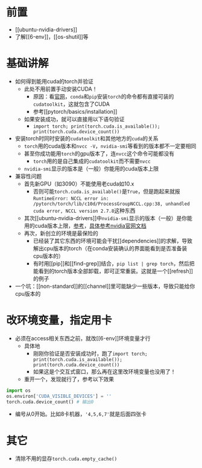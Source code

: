# 前置
- [[ubuntu-nvidia-drivers]]
- 了解[[6-env]]，[[os-shutil]]等
# 基础讲解
- 如何得到能用cuda的torch并验证
  - 此处不用前置手动安装CUDA！
    - 原因：看[官网](https://pytorch.org/get-started/locally/)，`conda`和`pip`安装`torch`的命令都有直接可装的`cudatoolkit`，这就包含了CUDA
    - 参考[[pytorch/basics/installation]]
  - 如果安装成功，就可以直接用以下语句验证
    - `import torch; print(torch.cuda.is_available()); print(torch.cuda.device_count())`
- 安装torch时同时安装的`cudatoolkit`和其他地方的`cuda`的关系
  - `torch`用的cuda版本和`nvcc -V`，`nvidia-smi`等看到的版本都不一定要相同
  - 甚至你成功能用`torch`的gpu版本了，连`nvcc`这个命令可能都没有
    - `torch`用的是自己集成的`cudatoolkit`而不需要`nvcc`
  - `nvidia-smi`显示的版本是（一般）你能用的cuda版本上限
- 兼容性问题
  - 首先新GPU（如3090）不能使用老cuda如10.x
    - 否则可能`torch.cuda.is_available()`是`True`，但是跑起来就报`RuntimeError: NCCL error in: /pytorch/torch/lib/c10d/ProcessGroupNCCL.cpp:38, unhandled cuda error, NCCL version 2.7.8`这种东西
  - 其次[[ubuntu-nvidia-drivers]]中`nvidia-smi`显示的版本（一般）是你能用的cuda版本上限，[参考](https://www.jianshu.com/p/eb5335708f2a)，[具体参考nvidia官网文档](https://docs.nvidia.com/deploy/cuda-compatibility/index.html#cuda-intro)
  - 再次，新创立的环境是最保险的
    - 已经装了其它东西的环境可能会干扰[[dependencies]]的求解，导致解出cpu版本的torch（在conda安装确认的界面能看到是否准备装cpu版本的）
    - 有时用[[pip]]和[[find-grep]]结合，`pip list | grep torch`，然后把能看到的torch版本全部卸载，即可正常重装。这就是一个[[refresh]]的例子
- 一个坑：[[non-standard]]的[[channel]]里可能缺少一些版本，导致只能给你cpu版本的
# 改环境变量，指定用卡
- 必须在access相关东西之前，就改[[6-env]]环境变量才行
  - 具体地
    - 刚刚你验证是否安装成功时，跑了`import torch; print(torch.cuda.is_available()); print(torch.cuda.device_count())`
    - 如果这是个交互式窗口，那么再在这里改环境变量也没用了！
  - 重开一个，发现就行了，参考以下效果
```python
import os
os.environ['CUDA_VISIBLE_DEVICES'] = ''
torch.cuda.device_count() # 输出0
```
- 编号从0开始。比如8卡机器，`'4,5,6,7'`就是后面四张卡
# 其它
- 清除不用的显存`torch.cuda.empty_cache()`